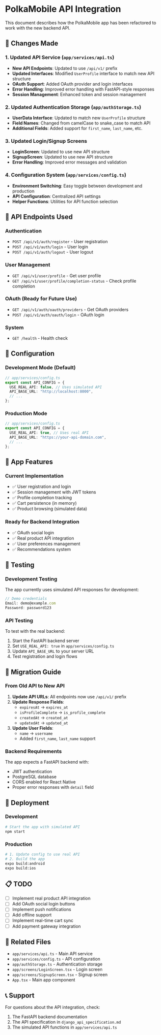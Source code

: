# PolkaMobile API Integration

This document describes how the PolkaMobile app has been refactored to work with the new backend API.

## 🔄 **Changes Made**

### **1. Updated API Service (`app/services/api.ts`)**

- **New API Endpoints**: Updated to use `/api/v1/` prefix
- **Updated Interfaces**: Modified `UserProfile` interface to match new API structure
- **OAuth Support**: Added OAuth provider and login interfaces
- **Error Handling**: Improved error handling with FastAPI-style responses
- **Session Management**: Enhanced token and session management

### **2. Updated Authentication Storage (`app/authStorage.ts`)**

- **UserData Interface**: Updated to match new `UserProfile` structure
- **Field Names**: Changed from camelCase to snake_case to match API
- **Additional Fields**: Added support for `first_name`, `last_name`, etc.

### **3. Updated Login/Signup Screens**

- **LoginScreen**: Updated to use new API structure
- **SignupScreen**: Updated to use new API structure
- **Error Handling**: Improved error messages and validation

### **4. Configuration System (`app/services/config.ts`)**

- **Environment Switching**: Easy toggle between development and production
- **API Configuration**: Centralized API settings
- **Helper Functions**: Utilities for API function selection

## 🚀 **API Endpoints Used**

### **Authentication**

- `POST /api/v1/auth/register` - User registration
- `POST /api/v1/auth/login` - User login
- `POST /api/v1/auth/logout` - User logout

### **User Management**

- `GET /api/v1/user/profile` - Get user profile
- `GET /api/v1/user/profile/completion-status` - Check profile completion

### **OAuth (Ready for Future Use)**

- `GET /api/v1/auth/oauth/providers` - Get OAuth providers
- `POST /api/v1/auth/oauth/login` - OAuth login

### **System**

- `GET /health` - Health check

## 🔧 **Configuration**

### **Development Mode (Default)**

```typescript
// app/services/config.ts
export const API_CONFIG = {
  USE_REAL_API: false, // Uses simulated API
  API_BASE_URL: "http://localhost:8000",
  // ...
};
```

### **Production Mode**

```typescript
// app/services/config.ts
export const API_CONFIG = {
  USE_REAL_API: true, // Uses real API
  API_BASE_URL: "https://your-api-domain.com",
  // ...
};
```

## 📱 **App Features**

### **Current Implementation**

- ✅ User registration and login
- ✅ Session management with JWT tokens
- ✅ Profile completion tracking
- ✅ Cart persistence (in memory)
- ✅ Product browsing (simulated data)

### **Ready for Backend Integration**

- ✅ OAuth social login
- ✅ Real product API integration
- ✅ User preferences management
- ✅ Recommendations system

## 🧪 **Testing**

### **Development Testing**

The app currently uses simulated API responses for development:

```typescript
// Demo credentials
Email: demo@example.com
Password: password123
```

### **API Testing**

To test with the real backend:

1. Start the FastAPI backend server
2. Set `USE_REAL_API: true` in `app/services/config.ts`
3. Update `API_BASE_URL` to your server URL
4. Test registration and login flows

## 🔄 **Migration Guide**

### **From Old API to New API**

1. **Update API URLs**: All endpoints now use `/api/v1/` prefix
2. **Update Response Fields**:
   - `expiresAt` → `expires_at`
   - `isProfileComplete` → `is_profile_complete`
   - `createdAt` → `created_at`
   - `updatedAt` → `updated_at`
3. **Update User Fields**:
   - `name` → `username`
   - Added `first_name`, `last_name` support

### **Backend Requirements**

The app expects a FastAPI backend with:

- JWT authentication
- PostgreSQL database
- CORS enabled for React Native
- Proper error responses with `detail` field

## 🚀 **Deployment**

### **Development**

```bash
# Start the app with simulated API
npm start
```

### **Production**

```bash
# 1. Update config to use real API
# 2. Build the app
expo build:android
expo build:ios
```

## 📋 **TODO**

- [ ] Implement real product API integration
- [ ] Add OAuth social login buttons
- [ ] Implement push notifications
- [ ] Add offline support
- [ ] Implement real-time cart sync
- [ ] Add payment gateway integration

## 🔗 **Related Files**

- `app/services/api.ts` - Main API service
- `app/services/config.ts` - API configuration
- `app/authStorage.ts` - Authentication storage
- `app/screens/LoginScreen.tsx` - Login screen
- `app/screens/SignupScreen.tsx` - Signup screen
- `App.tsx` - Main app component

## 📞 **Support**

For questions about the API integration, check:

1. The FastAPI backend documentation
2. The API specification in `django_api_specification.md`
3. The simulated API functions in `app/services/api.ts`
